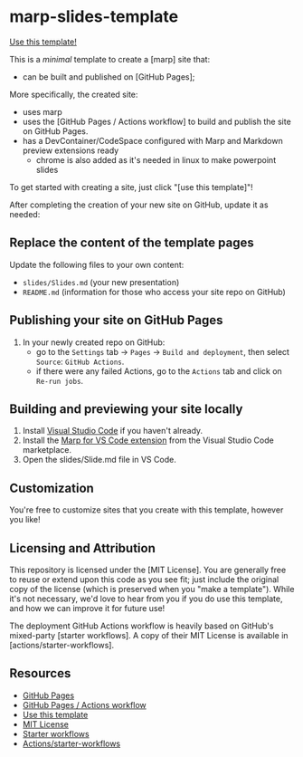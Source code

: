 # marp-slides-template

[Use this template!](https://github.com/codebytes/marp-slides-template/generate)

This is a *minimal* template to create a [marp] site that:

- can be built and published on [GitHub Pages];

More specifically, the created site:

- uses marp
- uses the [GitHub Pages / Actions workflow] to build and publish the site on GitHub Pages.
- has a DevContainer/CodeSpace configured with Marp and Markdown preview extensions ready
  - chrome is also added as it's needed in linux to make powerpoint slides

To get started with creating a site, just click "[use this template]"!

After completing the creation of your new site on GitHub, update it as needed:

## Replace the content of the template pages

Update the following files to your own content:

- `slides/Slides.md` (your new presentation)
- `README.md` (information for those who access your site repo on GitHub)


## Publishing your site on GitHub Pages

1.  In your newly created repo on GitHub:
    - go to the `Settings` tab -> `Pages` -> `Build and deployment`, then select `Source`: `GitHub Actions`.
    - if there were any failed Actions, go to the `Actions` tab and click on `Re-run jobs`.

## Building and previewing your site locally

1. Install [Visual Studio Code](https://code.visualstudio.com/) if you haven't already.
2. Install the [Marp for VS Code extension](https://marketplace.visualstudio.com/items?itemName=marp-team.marp-vscode) from the Visual Studio Code marketplace.
3. Open the slides/Slide.md file in VS Code.

## Customization

You're free to customize sites that you create with this template, however you like!

## Licensing and Attribution

This repository is licensed under the [MIT License]. You are generally free to reuse or extend upon this code as you see fit; just include the original copy of the license (which is preserved when you "make a template"). While it's not necessary, we'd love to hear from you if you do use this template, and how we can improve it for future use!

The deployment GitHub Actions workflow is heavily based on GitHub's mixed-party [starter workflows]. A copy of their MIT License is available in [actions/starter-workflows].

## Resources

- [GitHub Pages](https://docs.github.com/en/pages)
- [GitHub Pages / Actions workflow](https://github.blog/changelog/2022-07-27-github-pages-custom-github-actions-workflows-beta/)
- [Use this template](https://github.com/codebytes/marp-slides-template/generate)
- [MIT License](https://en.wikipedia.org/wiki/MIT_License)
- [Starter workflows](https://github.com/actions/starter-workflows/blob/main/pages/jekyll.yml)
- [Actions/starter-workflows](https://github.com/actions/starter-workflows/blob/main/LICENSE)
